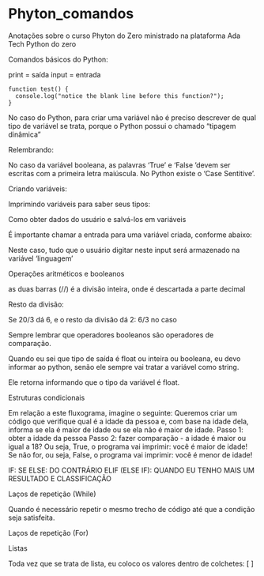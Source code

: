 # Phyton_comandos
Anotações sobre o curso Phyton do Zero ministrado na plataforma Ada Tech
Python do zero

Comandos básicos do Python:

print = saída
input = entrada

```
function test() {
  console.log("notice the blank line before this function?");
}
```


No caso do Python, para criar uma variável não é preciso descrever de qual tipo de variável se trata, porque o Python possui o chamado “tipagem dinâmica”

Relembrando:



No caso da variável booleana, as palavras ‘True’ e ‘False ’devem ser escritas com a primeira letra maiúscula. No Python existe o ‘Case Sentitive’.

Criando variáveis:



Imprimindo variáveis para saber seus tipos:




Como obter dados do usuário e salvá-los em variáveis

É importante chamar a entrada para uma variável criada, conforme abaixo:



Neste caso, tudo que o usuário digitar neste input será armazenado na variável ‘linguagem’



Operações aritméticos e booleanos



as duas barras (//) é a divisão inteira, onde é descartada a parte decimal

Resto da divisão:

Se 20/3 dá 6, e o resto da divisão dá 2: 6/3 no caso

Sempre lembrar que operadores booleanos são operadores de comparação.







Quando eu sei que tipo de saída é float ou inteira ou booleana, eu devo informar ao python, senão ele sempre vai tratar a variável como string.




Ele retorna informando que o tipo da variável é float.

Estruturas condicionais


Em relação a este fluxograma, imagine o seguinte: 
Queremos criar um código que verifique qual é a idade da pessoa e, com base na idade dela, informa se ela é maior de idade ou se ela não é maior de idade.
Passo 1: obter a idade da pessoa
Passo 2: fazer comparação - a idade é maior ou igual a 18? Ou seja, True, o programa vai imprimir: você é maior de idade! Se não for, ou seja, False, o programa vai imprimir: você é menor de idade!

 
IF: SE
ELSE: DO CONTRÁRIO
ELIF (ELSE IF): QUANDO EU TENHO MAIS UM RESULTADO E CLASSIFICAÇÃO



Laços de repetição (While)

Quando é necessário repetir o mesmo trecho de código até que a condição seja satisfeita.






Laços de repetição (For)








Listas

Toda vez que se trata de lista, eu coloco os valores dentro de colchetes: [  ] 


